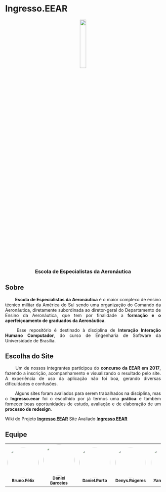 # Ingresso.EEAR

<div align="center">
  <img width=20% align="center" src="https://github.com/Interacao-Humano-Computador/2020.2-Ingresso.eear/blob/main/docs/assets/imagens/logo_eear.png"/>
</div>

<h3 align="center">Escola de Especialistas da Aeronáutica</h3>

## Sobre

<p style="text-align: justify;">&emsp;&emsp; 
<strong>Escola de Especialistas da Aeronáutica</strong> é o maior complexo de ensino técnico militar da América do Sul sendo uma organização do Comando da Aeronáutica, diretamente subordinada ao diretor-geral do Departamento de Ensino da Aeronáutica, que tem por finalidade a <strong>formação e o aperfeiçoamento de graduados da Aeronáutica</strong>.
</p>

<p style="text-align: justify;">&emsp;&emsp;
Esse repositório é destinado à disciplina de <strong>Interação Interação Humano Computador</strong>, do curso de Engenharia de Software da Universidade de Brasília.
</p>

## Escolha do Site

<p style="text-align: justify;">&emsp;&emsp;
Um de nossos integrantes participou do <strong>concurso da EEAR em 2017</strong>, fazendo a inscrição, acompanhamento e visualizando o resultado pelo site. A experiência de uso da aplicação não foi boa, gerando diversas dificuldades e confusões.
</p>

<p style="text-align: justify;">&emsp;&emsp; 
Alguns sites foram avaliados para serem trabalhados na disciplina, mas o <strong>Ingresso.eear</strong> foi o escolhido por já termos uma <strong>prática</strong> e também fornecer boas oportunidades de estudo, avaliação e de elaboração de um <strong>processo de redesign</strong>.
</p>

Wiki do Projeto [**Ingresso EEAR**](https://interacao-humano-computador.github.io/2020.2-Ingresso.eear/)
Site Avaliado [**Ingresso EEAR**](https://ingresso.eear.aer.mil.br/)

## Equipe

<table>
    <tr>
        <td align="center"><a href="https://github.com/Bruno-Felix"><img style="border-radius: 50%;" src="https://avatars2.githubusercontent.com/u/38890440?s=400&u=9c14ab68fc12dbeb25956056fe86bb075d138fa5&v=4" width="100px;" alt=""/><br /><sub><b>Bruno Félix</b></sub></a><br /><a href="https://github.com/Bruno-Felix"></a></td>
        <td align="center"><a href="https://github.com/daniel-bm"><img style="border-radius: 50%;" src="https://avatars1.githubusercontent.com/u/38585724?s=400&u=46d21bc14c3d1acce6829b8a96329d23f432549f&v=4" width="100px;" alt=""/><br /><sub><b>Daniel Barcelos</b></sub></a><br /><a href="https://github.com/daniel-bm"></a></td>
        <td align="center"><a href="https://github.com/DanielPortods"><img style="border-radius: 50%;" src="https://avatars3.githubusercontent.com/u/48573556?s=400&u=e1d90cb87288030c0fcb57a9b537dd88a77e1525&v=4" width="100px;" alt=""/><br /><sub><b>Daniel Porto</b></sub></a><br /><a href="https://github.com/DanielPortods"></a></td>
        <td align="center"><a href="https://github.com/DenysRogeres"><img style="border-radius: 50%;" src="https://avatars0.githubusercontent.com/u/54676096?s=400&u=7b70aa8d6bd5ef6edffcd43686e81beb60546027&v=4" width="100px;" alt=""/><br /><sub><b>Denys Rógeres</b></sub></a><br /><a href="https://github.com/DenysRogeres"></a></td>
        <td align="center"><a href="https://github.com/yandrade1305"><img style="border-radius: 50%;" src="https://avatars.githubusercontent.com/u/48693812?s=400&u=8900df16f139e72b10ad2387d1a5f33682ca0f0f&v=4" width="100px;" alt=""/><br /><sub><b>Yan Andrade</b></sub></a><br /><a href="https://github.com/yandrade1305"></a></td> 
    </tr>
</table>

